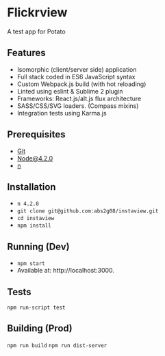 # Flickrview

A test app for Potato

## Features

* Isomorphic (client/server side) application
* Full stack coded in ES6 JavaScript syntax
* Custom Webpack.js build (with hot reloading)
* Linted using eslint & Sublime 2 plugin
* Frameworks: React.js/alt.js flux architecture
* SASS/CSS/SVG loaders. (Compass mixins)
* Integration tests using Karma.js

## Prerequisites

* [Git](http://git-scm.com/)
* [Node@4.2.0](http://nodejs.org/)
* [n](https://www.npmjs.com/package/n)

## Installation

* `n 4.2.0`
* `git clone git@github.com:abs2g08/instaview.git`
* `cd instaview`
* `npm install`

## Running (Dev)

* `npm start`
* Available at: http://localhost:3000.

## Tests

`npm run-script test`

## Building (Prod)

`npm run build`
`npm run dist-server`
